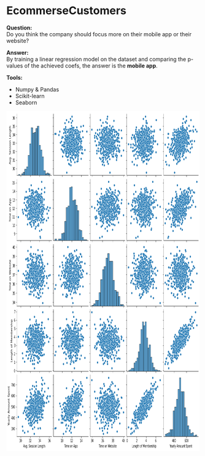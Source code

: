 # EcommerseCustomers
__Question:__ \
Do you think the company should focus more on their mobile app or their website?

__Answer:__ \
By training a linear regression model on the dataset and comparing the p-values of the achieved coefs, the answer is the __mobile app__.

__Tools:__
* Numpy & Pandas
* Scikit-learn
* Seaborn

<img src="pairplot.png" height=886 width=886 /> 
